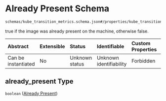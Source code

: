 # Already Present Schema

```txt
schemas/kube_transition_metrics.schema.json#/properties/kube_transition_metrics/properties/image_pull/properties/already_present
```

true if the image was already present on the machine, otherwise false.

| Abstract            | Extensible | Status         | Identifiable            | Custom Properties | Additional Properties | Access Restrictions | Defined In                                                                                            |
| :------------------ | :--------- | :------------- | :---------------------- | :---------------- | :-------------------- | :------------------ | :---------------------------------------------------------------------------------------------------- |
| Can be instantiated | No         | Unknown status | Unknown identifiability | Forbidden         | Allowed               | none                | [kube\_transition\_metrics.schema.json\*](kube_transition_metrics.schema.json "open original schema") |

## already\_present Type

`boolean` ([Already Present](kube_transition_metrics-properties-metrics-properties-image-pull-metrics-properties-already-present.md))
